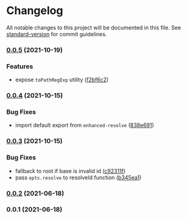 # Changelog

All notable changes to this project will be documented in this file. See [standard-version](https://github.com/conventional-changelog/standard-version) for commit guidelines.

### [0.0.5](https://github.com/unjs/externality/compare/v0.0.4...v0.0.5) (2021-10-19)


### Features

* expose `toPathRegExp` utility ([f2bf6c2](https://github.com/unjs/externality/commit/f2bf6c2a59934319f3f92f205e8adc08ee738cca))

### [0.0.4](https://github.com/unjs/externality/compare/v0.0.3...v0.0.4) (2021-10-15)


### Bug Fixes

* import default export from `enhanced-resolve` ([838e691](https://github.com/unjs/externality/commit/838e691b05877014da6b89cd896146d3e4a87a56))

### [0.0.3](https://github.com/unjs/externality/compare/v0.0.2...v0.0.3) (2021-10-15)


### Bug Fixes

* fallback to root if base is invalid id ([c92311f](https://github.com/unjs/externality/commit/c92311f2eed1dbe3e22d81a853416c7544dd4754))
* pass `opts.resolve` to resolveId function ([b345ea1](https://github.com/unjs/externality/commit/b345ea1ea060d591f21f20ccc1a2db389f46e551))

### [0.0.2](https://github.com/unjs/externality/compare/v0.0.1...v0.0.2) (2021-06-18)

### 0.0.1 (2021-06-18)
